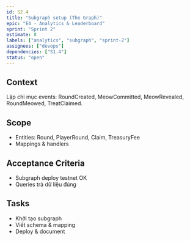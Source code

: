 ```yaml
---
id: S2.4
title: "Subgraph setup (The Graph)"
epic: "E4 - Analytics & Leaderboard"
sprint: "Sprint 2"
estimate: 8
labels: ["analytics", "subgraph", "sprint-2"]
assignees: ["devops"]
dependencies: ["S1.4"]
status: "open"
---
```


## Context
Lập chỉ mục events: RoundCreated, MeowCommitted, MeowRevealed, RoundMeowed, TreatClaimed.

## Scope
- Entities: Round, PlayerRound, Claim, TreasuryFee
- Mappings & handlers

## Acceptance Criteria
- Subgraph deploy testnet OK
- Queries trả dữ liệu đúng

## Tasks
- Khởi tạo subgraph
- Viết schema & mapping
- Deploy & document
